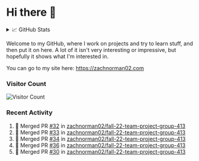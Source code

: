# Hi there 👋

<details>
<summary>📈 GitHub Stats</summary>
<img src="http://github-profile-summary-cards.vercel.app/api/cards/profile-details?username=zachnorman02&theme=github"></img>

Note: languages listed are for public repos. Nowadays, my #1 language is probably JavaScript/TypeScript.

<img src="https://github-readme-stats-iota-gray.vercel.app/api/top-langs/?username=zachnorman02&langs_count=10&layout=compact" style="width:45%;vertical-align:middle"><img>
<img src="http://github-profile-summary-cards.vercel.app/api/cards/productive-time?username=zachnorman02&theme=github&utcOffset=-4" style="width:45%;vertical-align:middle"></img>

<img src="https://streak-stats.demolab.com/?user=zachnorman02" style="width:45%;vertical-align:middle"></img>
<img src="https://github-readme-stats-iota-gray.vercel.app/api?username=zachnorman02&count_private=true&show_icons=true" style="width:45%;vertical-align:middle">
</img>

<img src="https://github-readme-activity-graph.cyclic.app/graph?username=zachnorman02&theme=github-compact"></img>
</details>

Welcome to my GitHub, where I work on projects and try to learn stuff, and then put it on here. A lot of it isn't very interesting or impressive, but hopefully it shows what I'm interested in.

You can go to my site here: <https://zachnorman02.com>

### Visitor Count

![Visitor Count](https://profile-counter.glitch.me/zachnorman02/count.svg)

### Recent Activity
<!--START_SECTION:activity-->
1. 🎉 Merged PR [#32](https://github.com/zachnorman02/fall-22-team-project-group-413/pull/32) in [zachnorman02/fall-22-team-project-group-413](https://github.com/zachnorman02/fall-22-team-project-group-413)
2. 🎉 Merged PR [#33](https://github.com/zachnorman02/fall-22-team-project-group-413/pull/33) in [zachnorman02/fall-22-team-project-group-413](https://github.com/zachnorman02/fall-22-team-project-group-413)
3. 🎉 Merged PR [#34](https://github.com/zachnorman02/fall-22-team-project-group-413/pull/34) in [zachnorman02/fall-22-team-project-group-413](https://github.com/zachnorman02/fall-22-team-project-group-413)
4. 🎉 Merged PR [#36](https://github.com/zachnorman02/fall-22-team-project-group-413/pull/36) in [zachnorman02/fall-22-team-project-group-413](https://github.com/zachnorman02/fall-22-team-project-group-413)
5. 🎉 Merged PR [#30](https://github.com/zachnorman02/fall-22-team-project-group-413/pull/30) in [zachnorman02/fall-22-team-project-group-413](https://github.com/zachnorman02/fall-22-team-project-group-413)
<!--END_SECTION:activity-->

